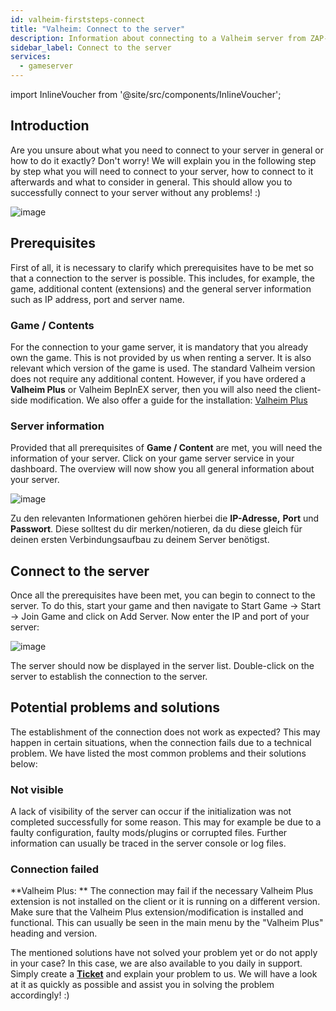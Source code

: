 ```yaml
---
id: valheim-firststeps-connect
title: "Valheim: Connect to the server"
description: Information about connecting to a Valheim server from ZAP-Hosting - ZAP-Hosting.com documentation
sidebar_label: Connect to the server
services:
  - gameserver
---
```


import InlineVoucher from '@site/src/components/InlineVoucher';

## Introduction

Are you unsure about what you need to connect to your server in general or how to do it exactly? Don't worry! We will explain you in the following step by step what you will need to connect to your server, how to connect to it afterwards and what to consider in general. This should allow you to successfully connect to your server without any problems! :)

![image](https://screensaver01.zap-hosting.com/index.php/s/r8ZHxrdiG38iQdj/preview)

<InlineVoucher />

## Prerequisites

First of all, it is necessary to clarify which prerequisites have to be met so that a connection to the server is possible. This includes, for example, the game, additional content (extensions) and the general server information such as IP address, port and server name.



### Game / Contents

For the connection to your game server, it is mandatory that you already own the game. This is not provided by us when renting a server. It is also relevant which version of the game is used. The standard Valheim version does not require any additional content. However, if you have ordered a **Valheim Plus** or Valheim BepInEX server, then you will also need the client-side modification. We also offer a guide for the installation:  [Valheim Plus](valheim-plus.md)



### Server information

Provided that all prerequisites of **Game / Content** are met, you will need the information of your server. Click on your game server service in your dashboard. The overview will now show you all general information about your server.

![image](https://screensaver01.zap-hosting.com/index.php/s/tLAtDammCrKdGn3/preview)

Zu den relevanten Informationen gehören hierbei die **IP-Adresse,** **Port** und **Passwort**. Diese solltest du dir merken/notieren, da du diese gleich für deinen ersten Verbindungsaufbau zu deinem Server benötigst. 





## Connect to the server

Once all the prerequisites have been met, you can begin to connect to the server. To do this, start your game and then navigate to Start Game -> Start -> Join Game and click on Add Server. Now enter the IP and port of your server:

![image](https://screensaver01.zap-hosting.com/index.php/s/Tk9Qm8nxRdaE2Fe/preview)



The server should now be displayed in the server list. Double-click on the server to establish the connection to the server.



## Potential problems and solutions

The establishment of the connection does not work as expected? This may happen in certain situations, when the connection fails due to a technical problem. We have listed the most common problems and their solutions below:



### Not visible

A lack of visibility of the server can occur if the initialization was not completed successfully for some reason. This may for example be due to a faulty configuration, faulty mods/plugins or corrupted files. Further information can usually be traced in the server console or log files.



### Connection failed

**Valheim Plus: ** The connection may fail if the necessary Valheim Plus extension is not installed on the client or it is running on a different version. Make sure that the Valheim Plus extension/modification is installed and functional. This can usually be seen in the main menu by the "Valheim Plus" heading and version.



The mentioned solutions have not solved your problem yet or do not apply in your case? In this case, we are also available to you daily in support. Simply create a **[Ticket](https://zap-hosting.com/en/customer/support/)** and explain your problem to us. We will have a look at it as quickly as possible and assist you in solving the problem accordingly! :)
